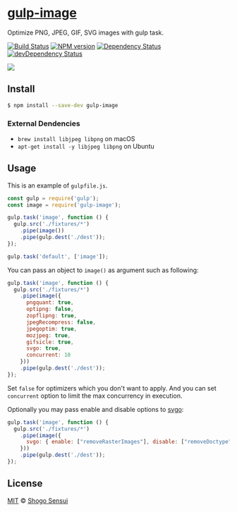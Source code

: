 # [gulp-image](https://npmjs.org/package/gulp-image)

Optimize PNG, JPEG, GIF, SVG images with gulp task.

[![Build Status](https://travis-ci.org/1000ch/gulp-image.svg?branch=master)](https://travis-ci.org/1000ch/gulp-image)
[![NPM version](https://badge.fury.io/js/gulp-image.svg)](http://badge.fury.io/js/gulp-image)
[![Dependency Status](https://david-dm.org/1000ch/gulp-image.svg)](https://david-dm.org/1000ch/gulp-image)
[![devDependency Status](https://david-dm.org/1000ch/gulp-image/dev-status.svg)](https://david-dm.org/1000ch/gulp-image#type=dev)

![](https://raw.github.com/1000ch/gulp-image/master/screenshot/terminal.png)


## Install

```bash
$ npm install --save-dev gulp-image
```

### External Dendencies

- `brew install libjpeg libpng` on macOS
- `apt-get install -y libjpeg libpng` on Ubuntu

## Usage

This is an example of `gulpfile.js`.

```javascript
const gulp = require('gulp');
const image = require('gulp-image');

gulp.task('image', function () {
  gulp.src('./fixtures/*')
    .pipe(image())
    .pipe(gulp.dest('./dest'));
});

gulp.task('default', ['image']);
```

You can pass an object to `image()` as argument such as following:

```javascript
gulp.task('image', function () {
  gulp.src('./fixtures/*')
    .pipe(image({
      pngquant: true,
      optipng: false,
      zopflipng: true,
      jpegRecompress: false,
      jpegoptim: true,
      mozjpeg: true,
      gifsicle: true,
      svgo: true,
      concurrent: 10
    }))
    .pipe(gulp.dest('./dest'));
});
```

Set `false` for optimizers which you don't want to apply. And you can set `concurrent` option to limit the max concurrency in execution.

Optionally you may pass enable and disable options to [svgo](https://github.com/svg/svgo):

```javascript
gulp.task('image', function () {
  gulp.src('./fixtures/*')
    .pipe(image({
      svgo: { enable: ["removeRasterImages"], disable: ["removeDoctype"] }
    }))
    .pipe(gulp.dest('./dest'));
});
```

## License

[MIT](https://1000ch.mit-license.org) © [Shogo Sensui](https://github.com/1000ch)
